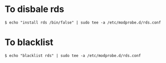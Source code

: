 # To disbale rds
    $ echo "install rds /bin/false" | sudo tee -a /etc/modprobe.d/rds.conf

# To blacklist
    $ echo "blacklist rds" | sudo tee -a /etc/modprobe.d/rds.conf
